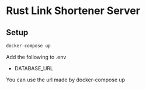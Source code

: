 # Rust Link Shortener Server

## Setup
```bash
docker-compose up
```

Add the following to .env
*  DATABASE_URL

You can use the url made by docker-compose up